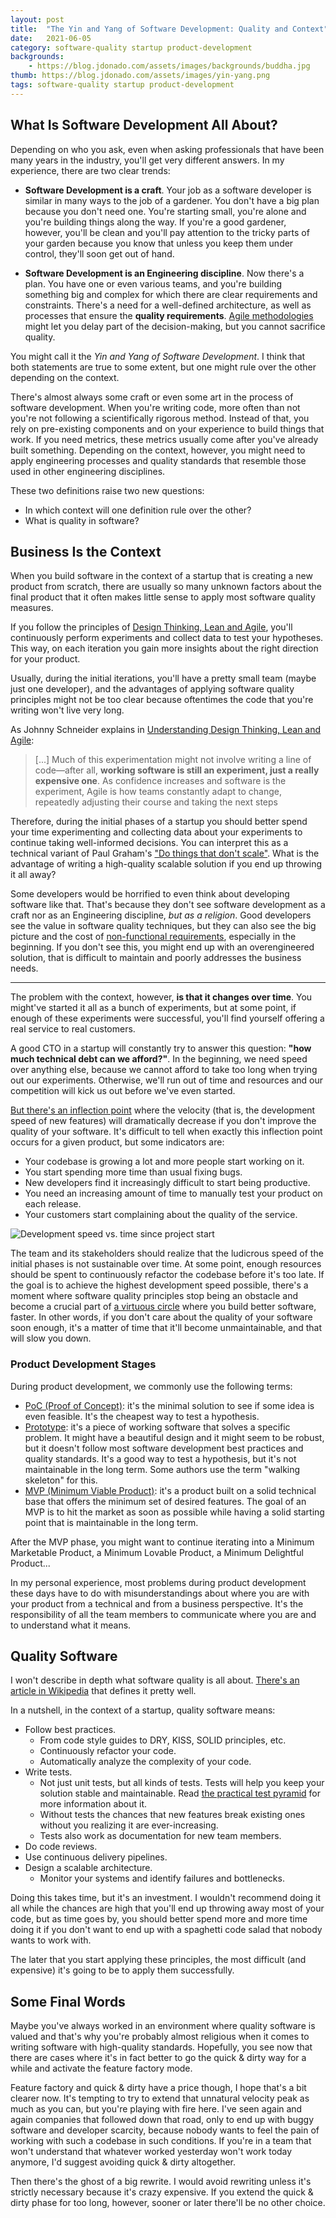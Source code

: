```yaml
---
layout: post
title:  "The Yin and Yang of Software Development: Quality and Context"
date:   2021-06-05
category: software-quality startup product-development
backgrounds:
    - https://blog.jdonado.com/assets/images/backgrounds/buddha.jpg
thumb: https://blog.jdonado.com/assets/images/yin-yang.png
tags: software-quality startup product-development
---
```


## What Is Software Development All About?

Depending on who you ask, even when asking professionals that have been many years in the industry, you'll get very different answers. In my experience, there are two clear trends:

- **Software Development is a craft**. Your job as a software developer is similar in many ways to the job of a gardener. You don't have a big plan because you don't need one. You're starting small, you're alone and you're building things along the way. If you're a good gardener, however, you'll be clean and you'll pay attention to the tricky parts of your garden because you know that unless you keep them under control, they'll soon get out of hand.

- **Software Development is an Engineering discipline**. Now there's a plan. You have one or even various teams, and you're building something big and complex for which there are clear requirements and constraints. There's a need for a well-defined architecture, as well as processes that ensure the **quality requirements**. [Agile methodologies](https://en.wikipedia.org/wiki/Agile_software_development) might let you delay part of the decision-making, but you cannot sacrifice quality.

You might call it the *Yin and Yang of Software Development*. I think that both statements are true to some extent, but one might rule over the other depending on the context.

There's almost always some craft or even some art in the process of software development. When you're writing code, more often than not you're not following a scientifically rigorous method. Instead of that, you rely on pre-existing components and on your experience to build things that work. If you need metrics, these metrics usually come after you've already built something. Depending on the context, however, you might need to apply engineering processes and quality standards that resemble those used in other engineering disciplines.

These two definitions raise two new questions:

- In which context will one definition rule over the other?
- What is quality in software?

## Business Is the Context

When you build software in the context of a startup that is creating a new product from scratch, there are usually so many unknown factors about the final product that it often makes little sense to apply most software quality measures.

If you follow the principles of [Design Thinking, Lean and Agile](https://www.thoughtworks.com/books/understanding-design-thinking-lean-agile-jonny-schneider), you'll continuously perform experiments and collect data to test your hypotheses. This way, on each iteration you gain more insights about the right direction for your product.

Usually, during the initial iterations, you'll have a pretty small team (maybe just one developer), and the advantages of applying software quality principles might not be too clear because oftentimes the code that you're writing won't live very long.

As Johnny Schneider explains in [Understanding Design Thinking, Lean and Agile](https://www.goodreads.com/en/book/show/35784015):

> [...] Much of this experimentation might not involve writing a line of code—after all, **working software is still an experiment, just a really expensive one**. As confidence increases and software is the experiment, Agile is how teams constantly adapt to change, repeatedly adjusting their course and taking the next steps

Therefore, during the initial phases of a startup you should better spend your time experimenting and collecting data about your experiments to continue taking well-informed decisions. You can interpret this as a technical variant of Paul Graham's ["Do things that don't scale"](http://paulgraham.com/ds.html). What is the advantage of writing a high-quality scalable solution if you end up throwing it all away?

Some developers would be horrified to even think about developing software like that. That's because they don't see software development as a craft nor as an Engineering discipline, *but as a religion*. Good developers see the value in software quality techniques, but they can also see the big picture and the cost of [non-functional requirements](https://en.wikipedia.org/wiki/Non-functional_requirement), especially in the beginning. If you don't see this, you might end up with an overengineered solution, that is difficult to maintain and poorly addresses the business needs.

---

The problem with the context, however, **is that it changes over time**. You might've started it all as a bunch of experiments, but at some point, if enough of these experiments were successful, you'll find yourself offering a real service to real customers.

A good CTO in a startup will constantly try to answer this question: **"how much technical debt can we afford?"**. In the beginning, we need speed over anything else, because we cannot afford to take too long when trying out our experiments. Otherwise, we'll run out of time and resources and our competition will kick us out before we've even started.

[But there's an inflection point](https://blog.devgenius.io/quality-vs-speed-9a46a6254a4e) where the velocity (that is, the development speed of new features) will dramatically decrease if you don't improve the quality of your software. It's difficult to tell when exactly this inflection point occurs for a given product, but some indicators are:

- Your codebase is growing a lot and more people start working on it.
- You start spending more time than usual fixing bugs.
- New developers find it increasingly difficult to start being productive.
- You need an increasing amount of time to manually test your product on each release.
- Your customers start complaining about the quality of the service.

![Development speed vs. time since project start](https://blog.jdonado.com/assets/images/speed-time-chart.png)

The team and its stakeholders should realize that the ludicrous speed of the initial phases is not sustainable over time. At some point, enough resources should be spent to continuously refactor the codebase before it's too late. If the goal is to achieve the highest development speed possible, there's a moment where software quality principles stop being an obstacle and become a crucial part of [a virtuous circle](https://www.youtube.com/watch?v=ZmgbjaRfp_Q) where you build better software, faster. In other words, if you don't care about the quality of your software soon enough, it's a matter of time that it'll become unmaintainable, and that will slow you down.

### Product Development Stages

During product development, we commonly use the following terms:

- [PoC (Proof of Concept)](https://en.wikipedia.org/wiki/Proof_of_concept): it's the minimal solution to see if some idea is even feasible. It's the cheapest way to test a hypothesis.
- [Prototype](https://en.wikipedia.org/wiki/Prototype): it's a piece of working software that solves a specific problem. It might have a beautiful design and it might seem to be robust, but it doesn't follow most software development best practices and quality standards. It's a good way to test a hypothesis, but it's not maintainable in the long term. Some authors use the term "walking skeleton" for this.
- [MVP (Minimum Viable Product)](https://en.wikipedia.org/wiki/Minimum_viable_product): it's a product built on a solid technical base that offers the minimum set of desired features. The goal of an MVP is to hit the market as soon as possible while having a solid starting point that is maintainable in the long term.

After the MVP phase, you might want to continue iterating into a Minimum Marketable Product, a Minimum Lovable Product, a Minimum Delightful Product...

In my personal experience, most problems during product development these days have to do with misunderstandings about where you are with your product from a technical and from a business perspective. It's the responsibility of all the team members to communicate where you are and to understand what it means.

## Quality Software

I won't describe in depth what software quality is all about. [There's an article in Wikipedia](https://en.wikibooks.org/wiki/Introduction_to_Software_Engineering/Quality) that defines it pretty well.

In a nutshell, in the context of a startup, quality software means:

- Follow best practices.
  - From code style guides to DRY, KISS, SOLID principles, etc.
  - Continuously refactor your code.
  - Automatically analyze the complexity of your code.
- Write tests.
  - Not just unit tests, but all kinds of tests. Tests will help you keep your solution stable and maintainable. Read [the practical test pyramid](https://martinfowler.com/articles/practical-test-pyramid.html) for more information about it.
  - Without tests the chances that new features break existing ones without you realizing it are ever-increasing.
  - Tests also work as documentation for new team members.
- Do code reviews.
- Use continuous delivery pipelines.
- Design a scalable architecture.
  - Monitor your systems and identify failures and bottlenecks.

Doing this takes time, but it's an investment. I wouldn't recommend doing it all while the chances are high that you'll end up throwing away most of your code, but as time goes by, you should better spend more and more time doing it if you don't want to end up with a spaghetti code salad that nobody wants to work with.

The later that you start applying these principles, the most difficult (and expensive) it's going to be to apply them successfully.

## Some Final Words

Maybe you've always worked in an environment where quality software is valued and that's why you're probably almost religious when it comes to writing software with high-quality standards. Hopefully, you see now that there are cases where it's in fact better to go the quick & dirty way for a while and activate the feature factory mode.

Feature factory and quick & dirty have a price though, I hope that's a bit clearer now. It's tempting to try to extend that unnatural velocity peak as much as you can, but you're playing with fire here. I've seen again and again companies that followed down that road, only to end up with buggy software and developer scarcity, because nobody wants to feel the pain of working with such a codebase in such conditions. If you're in a team that won't understand that whatever worked yesterday won't work today anymore, I'd suggest avoiding quick & dirty altogether.

Then there's the ghost of a big rewrite. I would avoid rewriting unless it's strictly necessary because it's crazy expensive. If you extend the quick & dirty phase for too long, however, sooner or later there'll be no other choice.
